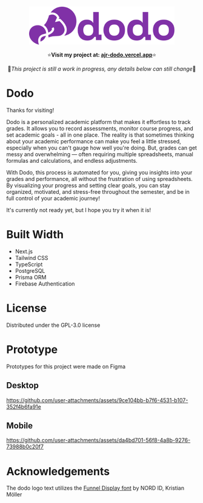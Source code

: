 <p align="center">
  <img src="./public/dodo-title.svg" height="100">
</p>

<p align='center'>⭐<b>Visit my project at: <a href="https://www.ajr-dodo.vercel.app">ajr-dodo.vercel.app</a></b>⭐</p>

<p align='center'>👷<i>This project is still a work in progress, any details below can still change</i>👷</p>

# Dodo

Thanks for visiting!

Dodo is a personalized academic platform that makes it effortless to track grades. It allows you to record assessments, monitor course progress, and set academic goals - all in one place. The reality is that sometimes thinking about your academic performance can make you feel a little stressed, especially when you can't gauge how well you're doing. But, grades can get messy and overwhelming — often requiring multiple spreadsheets, manual formulas and calculations, and endless adjustments.

With Dodo, this process is automated for you, giving you insights into your grades and performance, all without the frustration of using spreadsheets. By visualizing your progress and setting clear goals, you can stay organized, motivated, and stress-free throughout the semester, and be in full control of your academic journey!

It's currently not ready yet, but I hope you try it when it is!

# Built Width

- Next.js
- Tailwind CSS
- TypeScript
- PostgreSQL
- Prisma ORM
- Firebase Authentication

# License

Distributed under the GPL-3.0 license 

# Prototype

Prototypes for this project were made on Figma

## Desktop

https://github.com/user-attachments/assets/9ce104bb-b7f6-4531-b107-352f4b6fa91e

## Mobile

https://github.com/user-attachments/assets/da4bd701-56f8-4a8b-9276-73988b0c20f7

# Acknowledgements

The dodo logo text utilizes the <a href="https://github.com/Dicotype/Funnel"> Funnel Display font</a> by NORD ID, Kristian Möller 

